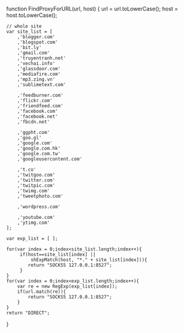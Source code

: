 function FindProxyForURL(url, host)
{
    url = url.toLowerCase();
    host = host.toLowerCase();
    
    // whole site
    var site_list = [
        ,'blogger.com'
        ,'blogspot.com'
        ,'bit.ly'
        ,'gmail.com'
        ,'truyentranh.net'
        ,'vechai.info'
        ,'glassdoor.com'
        ,'mediafire.com'
        ,'mp3.zing.vn'
        ,'sublimetext.com'
        
        ,'feedburner.com'
        ,'flickr.com'
        ,'friendfeed.com'
        ,'facebook.com'
        ,'facebook.net'
        ,'fbcdn.net'

        ,'ggpht.com'
        ,'goo.gl'
        ,'google.com'
        ,'google.com.hk'
        ,'google.com.tw'
        ,'googleusercontent.com'

        ,'t.co'
        ,'twitgoo.com'
        ,'twitter.com'
        ,'twitpic.com'
        ,'twimg.com'
        ,'tweetphoto.com'

        ,'wordpress.com'

        ,'youtube.com'
        ,'ytimg.com'
    ];
    
    var exp_list = [ ];

    for(var index = 0;index<site_list.length;index++){
         if(host==site_list[index] ||
             shExpMatch(host, "*." + site_list[index])){
            return "SOCKS5 127.0.0.1:8527";
         }
    }
    for(var index = 0;index<exp_list.length;index++){
        var re = new RegExp(exp_list[index]);
        if(url.match(re)){
            return "SOCKS5 127.0.0.1:8527";
        }
    }
    return "DIRECT";
}

